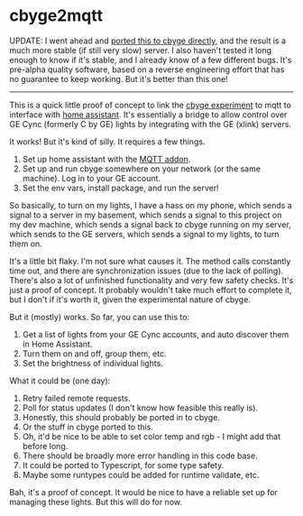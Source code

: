 cbyge2mqtt
==========

UPDATE: I went ahead and [ported this to cbyge directly](https://github.com/CaptainN/cbyge), and the result is a much more stable (if still very slow) server. I also haven't tested it long enough to know if it's stable, and I already know of a few different bugs. It's pre-alpha quality software, based on a reverse engineering effort that has no guarantee to keep working. But it's better than this one!

----------

This is a quick little proof of concept to link the [cbyge experiment](https://github.com/unixpickle/cbyge) to mqtt to interface with [home assistant](https://www.home-assistant.io/). It's essentially a bridge to allow control over GE Cync (formerly C by GE) lights by integrating with the GE (xlink) servers.

It works! But it's kind of silly. It requires a few things.

1. Set up home assistant with the [MQTT addon](https://www.home-assistant.io/integrations/mqtt/).
2. Set up and run cbyge somewhere on your network (or the same machine). Log in to your GE account.
3. Set the env vars, install package, and run the server!

So basically, to turn on my lights, I have a hass on my phone, which sends a signal to a server in my basement, which sends a signal to this project on my dev machine, which sends a signal back to cbyge running on my server, which sends to the GE servers, which sends a signal to my lights, to turn them on.

It's a little bit flaky. I'm not sure what causes it. The method calls constantly time out, and there are synchronization issues (due to the lack of polling). There's also a lot of unfinished functionality and very few safety checks. It's just a proof of concept. It probably wouldn't take much effort to complete it, but I don't if it's worth it, given the experimental nature of cbyge.

But it (mostly) works. So far, you can use this to:

1. Get a list of lights from your GE Cync accounts, and auto discover them in Home Assistant.
2. Turn them on and off, group them, etc.
3. Set the brightness of individual lights.

What it could be (one day):

1. Retry failed remote requests.
2. Poll for status updates (I don't know how feasible this really is).
3. Honestly, this should probably be ported in to cbyge.
4. Or the stuff in cbyge ported to this.
5. Oh, it'd be nice to be able to set color temp and rgb - I might add that before long.
6. There should be broadly more error handling in this code base.
7. It could be ported to Typescript, for some type safety.
8. Maybe some runtypes could be added for runtime validate, etc.

Bah, it's a proof of concept. It would be nice to have a reliable set up for managing these lights. But this will do for now.
